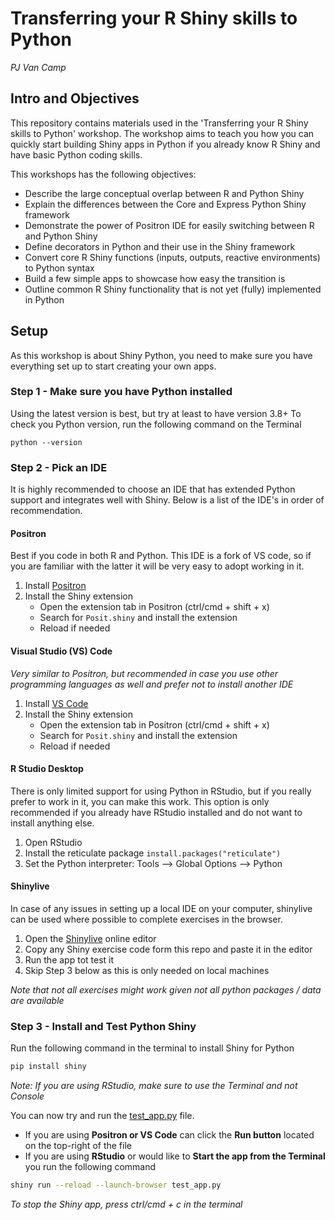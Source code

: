 # Transferring your R Shiny skills to Python

_PJ Van Camp_

## Intro and Objectives

This repository contains materials used in the 'Transferring your R Shiny skills
to Python' workshop. The workshop aims to teach you how you can quickly start
building Shiny apps in Python if you already know R Shiny and have basic Python
coding skills.

This workshops has the following objectives:

- Describe the large conceptual overlap between R and Python Shiny
- Explain the differences between the Core and Express Python Shiny framework
- Demonstrate the power of Positron IDE for easily switching between R and
  Python Shiny
- Define decorators in Python and their use in the Shiny framework
- Convert core R Shiny functions (inputs, outputs, reactive environments) to
  Python syntax
- Build a few simple apps to showcase how easy the transition is
- Outline common R Shiny functionality that is not yet (fully) implemented in
  Python

## Setup

As this workshop is about Shiny Python, you need to make sure you have
everything set up to start creating your own apps.

### Step 1 - Make sure you have Python installed

Using the latest version is best, but try at least to have version 3.8+ To check
you Python version, run the following command on the Terminal

```
python --version
```

### Step 2 - Pick an IDE

It is highly recommended to choose an IDE that has extended Python support and
integrates well with Shiny. Below is a list of the IDE's in order of
recommendation.

#### Positron

Best if you code in both R and Python. This IDE is a fork of VS code, so if you
are familiar with the latter it will be very easy to adopt working in it.

1. Install [Positron](https://positron.posit.co/download.html)
2. Install the Shiny extension
   - Open the extension tab in Positron (ctrl/cmd + shift + x)
   - Search for `Posit.shiny` and install the extension
   - Reload if needed

#### Visual Studio (VS) Code

_Very similar to Positron, but recommended in case you use other programming
languages as well and prefer not to install another IDE_

1. Install [VS Code](https://code.visualstudio.com/)
2. Install the Shiny extension
   - Open the extension tab in Positron (ctrl/cmd + shift + x)
   - Search for `Posit.shiny` and install the extension
   - Reload if needed

#### R Studio Desktop

There is only limited support for using Python in RStudio, but if you really
prefer to work in it, you can make this work. This option is only recommended if
you already have RStudio installed and do not want to install anything else.

1. Open RStudio
2. Install the reticulate package `install.packages("reticulate")`
3. Set the Python interpreter: Tools --> Global Options --> Python

#### Shinylive

In case of any issues in setting up a local IDE on your computer, shinylive can
be used where possible to complete exercises in the browser.

1. Open the [Shinylive](https://shinylive.io/py/editor) online editor
2. Copy any Shiny exercise code form this repo and paste it in the editor
3. Run the app tot test it
4. Skip Step 3 below as this is only needed on local machines

_Note that not all exercises might work given not all python packages / data are
available_

### Step 3 - Install and Test Python Shiny

Run the following command in the terminal to install Shiny for Python

```sh
pip install shiny
```

_Note: If you are using RStudio, make sure to use the Terminal and not Console_

You can now try and run the [test_app.py](./test_app.py) file.

- If you are using **Positron or VS Code** can click the **Run button** located
  on the top-right of the file
- If you are using **RStudio** or would like to **Start the app from the
  Terminal** you run the following command

```sh
shiny run --reload --launch-browser test_app.py
```

_To stop the Shiny app, press ctrl/cmd + c in the terminal_
